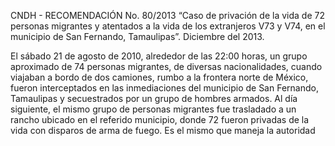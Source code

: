 CNDH - RECOMENDACIÓN No. 80/2013 
“Caso de privación de la vida de 72 personas migrantes y atentados a la vida de los extranjeros V73 y V74, en el municipio de San Fernando, Tamaulipas”. Diciembre del 2013.

El sábado 21 de agosto de 2010, alrededor de las 22:00 horas, un grupo aproximado de 74 personas migrantes, de diversas nacionalidades, cuando viajaban a bordo de dos camiones, rumbo a la frontera norte de México, fueron interceptados en las inmediaciones del municipio de San Fernando, Tamaulipas y secuestrados por un grupo de hombres armados.
Al día siguiente, el mismo grupo de personas migrantes fue trasladado a un rancho ubicado en el referido municipio, donde 72 fueron privadas de la vida con disparos de arma de fuego.
Es el mismo que maneja la autoridad

